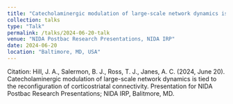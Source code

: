 ```yaml
---
title: "Catecholaminergic modulation of large-scale network dynamics is tied to the reconfiguration of corticostriatal connectivity."
collection: talks
type: "Talk"
permalink: /talks/2024-06-20-talk
venue: "NIDA Postbac Research Presentations, NIDA IRP"
date: 2024-06-20
location: "Baltimore, MD, USA"
---
```


Citation: Hill, J. A., Salermon, B. J., Ross, T. J., Janes, A. C. (2024, June 20). Catecholaminergic modulation of large-scale network dynamics is tied to the reconfiguration of corticostriatal connectivity. Presentation for NIDA Postbac Research Presentations; NIDA IRP, Balitmore, MD.
